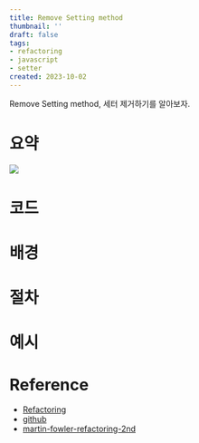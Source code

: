 ```yaml
---
title: Remove Setting method
thumbnail: ''
draft: false
tags:
- refactoring
- javascript
- setter
created: 2023-10-02
---
```


Remove Setting method, 세터 제거하기를 알아보자.

# 요약

![](Screen%20Shot%202023-10-02%20at%204.17.07%20PM.png)

# 코드

# 배경

# 절차

# 예시

# Reference

* [Refactoring](https://product.kyobobook.co.kr/detail/S000001810241)
* [github](https://github.com/WegraLee/Refactoring)
* [martin-fowler-refactoring-2nd](https://github.com/wickedwukong/martin-fowler-refactoring-2nd)
